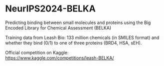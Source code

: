 # NeurIPS2024-BELKA
Predicting binding between small molecules and proteins using the Big Encoded Library for Chemical Assessment (BELKA)

Training data from Leash Bio: 133 million chemicals (in SMILES format) and whether they bind (0/1) to one of three proteins (BRD4, HSA, sEH).

Official competition on Kaggle: https://www.kaggle.com/competitions/leash-BELKA/
